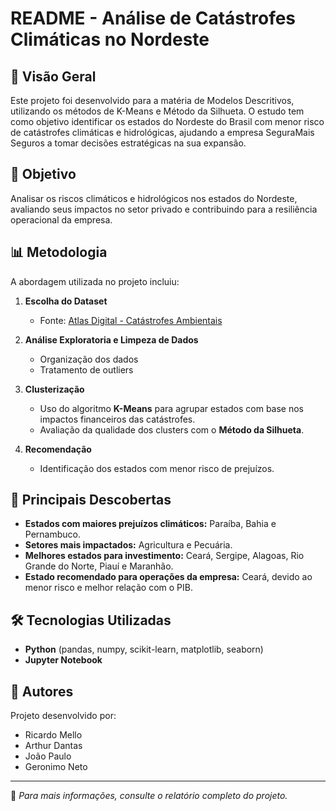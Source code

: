 # README - Análise de Catástrofes Climáticas no Nordeste

## 📌 Visão Geral
Este projeto foi desenvolvido para a matéria de Modelos Descritivos, utilizando os métodos de K-Means e Método da Silhueta. O estudo tem como objetivo identificar os estados do Nordeste do Brasil com menor risco de catástrofes climáticas e hidrológicas, ajudando a empresa SeguraMais Seguros a tomar decisões estratégicas na sua expansão.

## 🎯 Objetivo
Analisar os riscos climáticos e hidrológicos nos estados do Nordeste, avaliando seus impactos no setor privado e contribuindo para a resiliência operacional da empresa.

## 📊 Metodologia
A abordagem utilizada no projeto incluiu:

1. **Escolha do Dataset**
   - Fonte: [Atlas Digital - Catástrofes Ambientais](https://atlasdigital.mdr.gov.br/paginas/index.xhtml)

2. **Análise Exploratoria e Limpeza de Dados**
   - Organização dos dados
   - Tratamento de outliers

3. **Clusterização**
   - Uso do algoritmo **K-Means** para agrupar estados com base nos impactos financeiros das catástrofes.
   - Avaliação da qualidade dos clusters com o **Método da Silhueta**.

4. **Recomendação**
   - Identificação dos estados com menor risco de prejuízos.

## 📌 Principais Descobertas
- **Estados com maiores prejuízos climáticos:** Paraíba, Bahia e Pernambuco.
- **Setores mais impactados:** Agricultura e Pecuária.
- **Melhores estados para investimento:** Ceará, Sergipe, Alagoas, Rio Grande do Norte, Piauí e Maranhão.
- **Estado recomendado para operações da empresa:** Ceará, devido ao menor risco e melhor relação com o PIB.

## 🛠 Tecnologias Utilizadas
- **Python** (pandas, numpy, scikit-learn, matplotlib, seaborn)
- **Jupyter Notebook**

## 📎 Autores
Projeto desenvolvido por:
- Ricardo Mello
- Arthur Dantas
- João Paulo
- Geronimo Neto

---

📌 *Para mais informações, consulte o relatório completo do projeto.*

